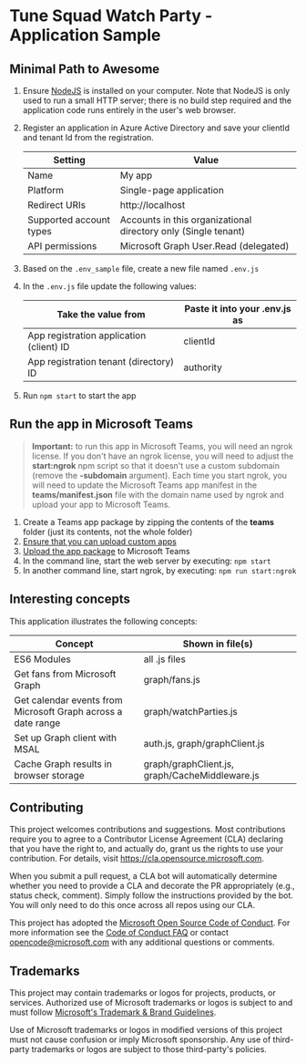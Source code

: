 # Tune Squad Watch Party - Application Sample

## Minimal Path to Awesome

1. Ensure [NodeJS](https://nodejs.org) is installed on your computer. Note that NodeJS is only used to run a small HTTP server; there is no build step required and the application code runs entirely in the user's web browser.

1. Register an application in Azure Active Directory and save your clientId and tenant Id from the registration.

    Setting|Value
    -------|-----
    Name|My app
    Platform|Single-page application
    Redirect URIs|http://localhost
    Supported account types|Accounts in this organizational directory only (Single tenant)
    API permissions|Microsoft Graph User.Read (delegated)

1. Based on the `.env_sample` file, create a new file named `.env.js`

1. In the `.env.js` file update the following values:

   Take the value from | Paste it into your .env.js as
   --------------------|------------------------------
   App registration application (client) ID | clientId
   App registration tenant (directory) ID | authority

1. Run `npm start` to start the app

## Run the app in Microsoft Teams

> **Important:** to run this app in Microsoft Teams, you will need an ngrok license. If you don't have an ngrok license, you will need to adjust the **start:ngrok** npm script so that it doesn't use a custom subdomain (remove the **-subdomain** argument). Each time you start ngrok, you will need to update the Microsoft Teams app manifest in the **teams/manifest.json** file with the domain name used by ngrok and upload your app to Microsoft Teams.

1. Create a Teams app package by zipping the contents of the **teams** folder (just its contents, not the whole folder)
1. [Ensure that you can upload custom apps](https://docs.microsoft.com/microsoftteams/platform/build-your-first-app/build-and-run?tabs=do-not-have-a-tenant?WT.mc_id=m365-26570-cxa#set-up-your-teams-development-tenant)
1. [Upload the app package](https://docs.microsoft.com/microsoftteams/platform/concepts/deploy-and-publish/apps-upload?WT.mc_id=m365-26570-cxa) to Microsoft Teams
1. In the command line, start the web server by executing: `npm start`
1. In another command line, start ngrok, by executing: `npm run start:ngrok`

## Interesting concepts

This application illustrates the following concepts:

   Concept | Shown in file(s)
   --------|-----------------
   ES6 Modules | all .js files
   Get fans from Microsoft Graph | graph/fans.js
   Get calendar events from Microsoft Graph across a date range | graph/watchParties.js
   Set up Graph client with MSAL | auth.js, graph/graphClient.js
   Cache Graph results in browser storage | graph/graphClient.js, graph/CacheMiddleware.js

## Contributing

This project welcomes contributions and suggestions.  Most contributions require you to agree to a Contributor License Agreement (CLA) declaring that you have the right to, and actually do, grant us the rights to use your contribution. For details, visit https://cla.opensource.microsoft.com.

When you submit a pull request, a CLA bot will automatically determine whether you need to provide a CLA and decorate the PR appropriately (e.g., status check, comment). Simply follow the instructions provided by the bot. You will only need to do this once across all repos using our CLA.

This project has adopted the [Microsoft Open Source Code of Conduct](https://opensource.microsoft.com/codeofconduct/). For more information see the [Code of Conduct FAQ](https://opensource.microsoft.com/codeofconduct/faq/) or contact [opencode@microsoft.com](mailto:opencode@microsoft.com) with any additional questions or comments.

## Trademarks

This project may contain trademarks or logos for projects, products, or services. Authorized use of Microsoft trademarks or logos is subject to and must follow  [Microsoft's Trademark & Brand Guidelines](https://www.microsoft.com/legal/intellectualproperty/trademarks/usage/general).

Use of Microsoft trademarks or logos in modified versions of this project must not cause confusion or imply Microsoft sponsorship. Any use of third-party trademarks or logos are subject to those third-party's policies.
